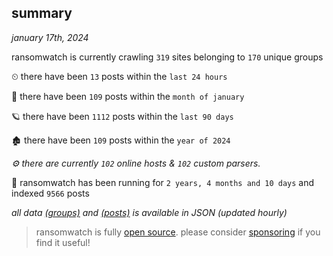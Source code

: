 
## summary
_january 17th, 2024_

ransomwatch is currently crawling `319` sites belonging to `170` unique groups

⏲ there have been `13` posts within the `last 24 hours`

🦈 there have been `109` posts within the `month of january`

🪐 there have been `1112` posts within the `last 90 days`

🏚 there have been `109` posts within the `year of 2024`

_⚙️ there are currently `102` online hosts & `102` custom parsers._

🦕 ransomwatch has been running for `2 years, 4 months and 10 days` and indexed `9566` posts

_all data  [(groups)](http://ransomwhat.telemetry.ltd/groups) and [(posts)](http://ransomwhat.telemetry.ltd/posts) is available in JSON (updated hourly)_

> ransomwatch is fully [open source](https://github.com/joshhighet/ransomwatch#ransomwatch--). please consider [sponsoring](https://github.com/sponsors/joshhighet) if you find it useful!
